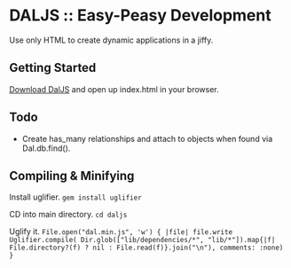# DALJS :: Easy-Peasy Development

Use only HTML to create dynamic applications in a jiffy.

## Getting Started

[Download DalJS](https://github.com/dallas22ca/daljs/archive/master.zip) and open up index.html in your browser.

## Todo
- Create has_many relationships and attach to objects when found via Dal.db.find().

## Compiling & Minifying

Install uglifier.
`gem install uglifier`

CD into main directory.
`cd daljs`

Uglify it.
`File.open("dal.min.js", 'w') { |file| file.write Uglifier.compile( Dir.glob(["lib/dependencies/*", "lib/*"]).map{|f| File.directory?(f) ? nil : File.read(f)}.join("\n"), comments: :none) }`